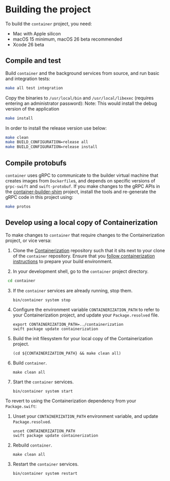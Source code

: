 # Building the project

To build the `container` project, you need:

- Mac with Apple silicon
- macOS 15 minimum, macOS 26 beta recommended
- Xcode 26 beta

## Compile and test

Build `container` and the background services from source, and run basic and integration tests:

```bash
make all test integration
```

Copy the binaries to `/usr/local/bin` and `/usr/local/libexec` (requires entering an administrator password):
Note: This would install the debug version of the application
```bash
make install
```
In order to install the release version use below:

```bash
make clean
make BUILD_CONFIGURATION=release all
make BUILD_CONFIGURATION=release install
```

## Compile protobufs

`container` uses gRPC to communicate to the builder virtual machine that creates images from `Dockerfile`s, and depends on specific versions of `grpc-swift` and `swift-protobuf`. If you make changes to the gRPC APIs in the [container-builder-shim](https://github.com/apple/container-builder-shim) project, install the tools and re-generate the gRPC code in this project using:

```bash
make protos
```

## Develop using a local copy of Containerization

To make changes to `container` that require changes to the Containerization project, or vice versa:

1. Clone the [Containerization](https://github.com/apple/containerization) repository such that it sits next to your clone
of the `container` repository. Ensure that you [follow containerization instructions](https://github.com/apple/containerization/blob/main/README.md#prepare-to-build-package)
to prepare your build environment.

2. In your development shell, go to the `container` project directory.

```bash
 cd container
```

3. If the `container` services are already running, stop them.

    ```
    bin/container system stop
    ```

4. Configure the environment variable `CONTAINERIZATION_PATH` to refer to your Containerization project, and update your `Package.resolved` file.

    ```
    export CONTAINERIZATION_PATH=../containerization
    swift package update containerization
    ```

5. Build the init filesystem for your local copy of the Containerization project.

    ```
    (cd ${CONTAINERIZATION_PATH} && make clean all)
    ```

6. Build `container`.

    ```
    make clean all
    ```

7. Start the `container` services.

    ```
    bin/container system start
    ```

To revert to using the Containerization dependency from your `Package.swift`:

1. Unset your `CONTAINERIZATION_PATH` environment variable, and update `Package.resolved`.

    ```
    unset CONTAINERIZATION_PATH
    swift package update containerization
    ```

2. Rebuild `container`.

    ```
    make clean all
    ```

3. Restart the `container` services.

    ```
    bin/container system restart
    ```
